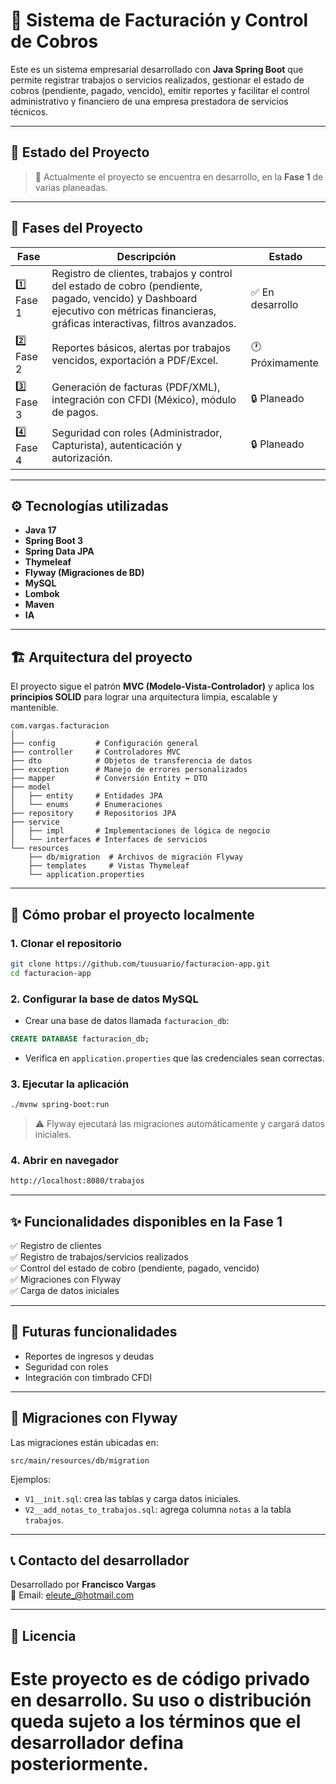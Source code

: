 # 🧾 Sistema de Facturación y Control de Cobros

Este es un sistema empresarial desarrollado con **Java Spring Boot** que permite registrar trabajos o servicios realizados, gestionar el estado de cobros (pendiente, pagado, vencido), emitir reportes y facilitar el control administrativo y financiero de una empresa prestadora de servicios técnicos.

---

## 🚧 Estado del Proyecto

> 🔧 Actualmente el proyecto se encuentra en desarrollo, en la **Fase 1** de varias planeadas.

---

## 🧩 Fases del Proyecto

| Fase | Descripción | Estado |
|------|-------------|--------|
| 1️⃣ Fase 1 | Registro de clientes, trabajos y control del estado de cobro (pendiente, pagado, vencido) y Dashboard ejecutivo con métricas financieras, gráficas interactivas, filtros avanzados. | ✅ En desarrollo |
| 2️⃣ Fase 2 | Reportes básicos, alertas por trabajos vencidos, exportación a PDF/Excel. | 🕐 Próximamente |
| 3️⃣ Fase 3 | Generación de facturas (PDF/XML), integración con CFDI (México), módulo de pagos. | 🔒 Planeado |
| 4️⃣ Fase 4 | Seguridad con roles (Administrador, Capturista), autenticación y autorización. | 🔒 Planeado |

---

## ⚙️ Tecnologías utilizadas

- **Java 17**
- **Spring Boot 3**
- **Spring Data JPA**
- **Thymeleaf**
- **Flyway (Migraciones de BD)**
- **MySQL**
- **Lombok**
- **Maven**
- **IA**
---

## 🏗️ Arquitectura del proyecto

El proyecto sigue el patrón **MVC (Modelo-Vista-Controlador)** y aplica los **principios SOLID** para lograr una arquitectura limpia, escalable y mantenible.

```
com.vargas.facturacion
│
├── config         # Configuración general
├── controller     # Controladores MVC
├── dto            # Objetos de transferencia de datos
├── exception      # Manejo de errores personalizados
├── mapper         # Conversión Entity ↔ DTO
├── model
│   ├── entity     # Entidades JPA
│   └── enums      # Enumeraciones
├── repository     # Repositorios JPA
├── service
│   ├── impl       # Implementaciones de lógica de negocio
│   └── interfaces # Interfaces de servicios
└── resources
    ├── db/migration  # Archivos de migración Flyway
    ├── templates     # Vistas Thymeleaf
    └── application.properties
```

---

## 🧪 Cómo probar el proyecto localmente

### 1. Clonar el repositorio
```bash
git clone https://github.com/tuusuario/facturacion-app.git
cd facturacion-app
```

### 2. Configurar la base de datos MySQL

- Crear una base de datos llamada `facturacion_db`:

```sql
CREATE DATABASE facturacion_db;
```

- Verifica en `application.properties` que las credenciales sean correctas.

### 3. Ejecutar la aplicación

```bash
./mvnw spring-boot:run
```

> ⚠️ Flyway ejecutará las migraciones automáticamente y cargará datos iniciales.

### 4. Abrir en navegador

```txt
http://localhost:8080/trabajos
```

---

## ✨ Funcionalidades disponibles en la Fase 1

✅ Registro de clientes  
✅ Registro de trabajos/servicios realizados  
✅ Control del estado de cobro (pendiente, pagado, vencido)  
✅ Migraciones con Flyway  
✅ Carga de datos iniciales  

---

## 🔐 Futuras funcionalidades

- Reportes de ingresos y deudas
- Seguridad con roles
- Integración con timbrado CFDI

---

## 📂 Migraciones con Flyway

Las migraciones están ubicadas en:
```
src/main/resources/db/migration
```

Ejemplos:
- `V1__init.sql`: crea las tablas y carga datos iniciales.
- `V2__add_notas_to_trabajos.sql`: agrega columna `notas` a la tabla `trabajos`.

---

## 📞 Contacto del desarrollador

Desarrollado por **Francisco Vargas**  
📧 Email: eleute_@hotmail.com 


---

## 📃 Licencia

Este proyecto es de código privado en desarrollo. Su uso o distribución queda sujeto a los términos que el desarrollador defina posteriormente.
=======


